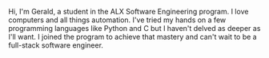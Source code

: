 Hi, I'm Gerald, a student in the ALX Software Engineering program. 
I love computers and all things automation. 
I've tried my hands on a few programming languages like Python and C but I haven't delved as deeper as I'll want. 
I joined the program to achieve that mastery and can't wait to be a full-stack software engineer.
